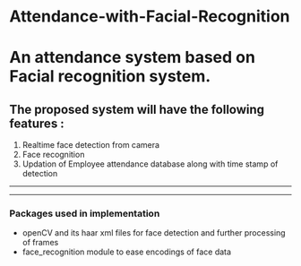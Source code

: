 # Attendance-with-Facial-Recognition
# An attendance system based on Facial recognition system. 


## The proposed system will have the following features : 

1. Realtime face detection from camera
2. Face recognition
3. Updation of Employee attendance database along with time stamp of detection

---
---

### Packages used in implementation
- openCV and its haar xml files for face detection and further processing of frames
- face_recognition module to ease encodings of face data

